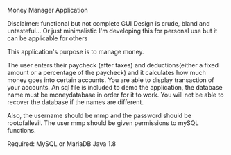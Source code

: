 Money Manager Application

Disclaimer:
functional but not complete
GUI Design is crude, bland and untasteful... Or just minimalistic
I'm developing this for personal use but it can be applicable for others


This application's purpose is to manage money.

The user enters their paycheck (after taxes) and deductions(either a fixed amount or a
percentage of the paycheck) and it calculates how much money goes into certain accounts.
You are able to display transaction of your accounts. An sql file is included to demo
the application, the database name must be moneydatabase in order for it to work.
You will not be able to recover the database if the names are different.

Also, the username should be mmp and the password should be rootofallevil. The user
mmp should be given permissions to mySQL functions.


Required:
MySQL or MariaDB
Java 1.8

